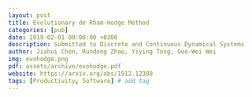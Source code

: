 ```yaml
---
layout: post
title: Evolutionary de Rham-Hodge Method
categories: [pub]
date: 2019-02-01 00:00:00 +0300
description: Submitted to Discrete and Continuous Dynamical Systems
author: Jiahui Chen, Rundong Zhao, Yiying Tong, Guo-Wei Wei
img: evohodge.png
pdf: assets/archive/evohodge.pdf
website: https://arxiv.org/abs/1912.12388
tags: [Productivity, Software] # add tag
---
```

